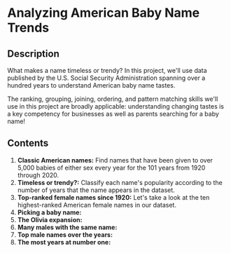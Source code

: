 # Analyzing American Baby Name Trends
## Description 
What makes a name timeless or trendy? In this project, we'll use data published by the U.S. Social Security Administration spanning over a hundred years to understand American baby name tastes.

The ranking, grouping, joining, ordering, and pattern matching skills we'll use in this project are broadly applicable: understanding changing tastes is a key competency for businesses as well as parents searching for a baby name!
## Contents
1. **Classic American names:** Find names that have been given to over 5,000 babies of either sex every year for the 101 years from 1920 through 2020.
2. **Timeless or trendy?:** Classify each name's popularity according to the number of years that the name appears in the dataset.
3. **Top-ranked female names since 1920:** Let's take a look at the ten highest-ranked American female names in our dataset.
4. **Picking a baby name:**
5. **The Olivia expansion:**
6. **Many males with the same name:**
7. **Top male names over the years:**
8. **The most years at number one:**
